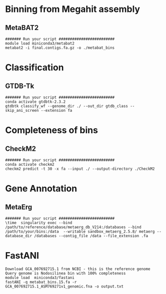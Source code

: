 # Binning from Megahit assembly
## MetaBAT2
```
####### Run your script #########################
module load miniconda3/metabat2  
metabat2 -i final.contigs.fa.gz -o ./metabat_bins 
```
# Classification
## GTDB-Tk 
```
####### Run your script #########################
conda activate gtdbtk-2.3.2
gtdbtk classify_wf --genome_dir ./ --out_dir gtdb_class --skip_ani_screen --extension fa
```
# Completeness of bins
## CheckM2
```
####### Run your script #########################
conda activate checkm2
checkm2 predict -t 30 -x fa --input ./ --output-directory ./CheckM2
```
# Gene Annotation
## MetaErg
```
####### Run your script #########################
\time  singularity exec --bind /path/to/reference/database/metaerg_db_V214:/databases --bind /path/to/your/bins:/data  --writable sandbox_metaerg_2.5.8/ metaerg --database_dir /databases --contig_file /data --file_extension .fa
```
# FastANI
```
Download GCA_007692715.1 from NCBI - this is the reference genome
Query genome is Nodosilinea bin with 100% completeness
module load  miniconda3/fastani
fastANI -q metabat_bins.15.fa -r GCA_007692715.1_ASM769271v1_genomic.fna -o output.txt

```

